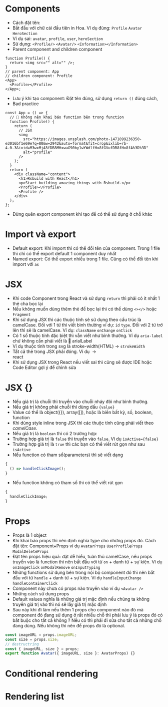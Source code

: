 # Components

- Cách đặt tên:
- Bắt đầu với chữ cái đầu tiên in Hoa. Ví dụ đúng: `Profile` `Avatar` `HeroSection`
- Ví dụ sai: `avatar`, `profile`, `user`, `heroSection`
- Sử dụng: `<Profile/>` `<Avatar/>` `<Information></Information>`
- Parent component and children component

```tsx
function Profile() {
  return <img src="" alt="" />;
}
// parent component: App
// children component: Profile
<App>
  <Profile></Profile>
</App>;
```

- Lưu ý khi tạo component: Đặt tên đúng, sử dụng `return ()` đúng cách,
- Bad practice

```tsx
const App = () => {
  // 🛑 Không nên khai báo function bên trong function
  function Profile() {
    return (
      // JSX
      <img
        src="https://images.unsplash.com/photo-1471899236350-e3016bf1e69e?q=80&w=2942&auto=format&fit=crop&ixlib=rb-4.0.3&ixid=M3wxMjA3fDB8MHxwaG90by1wYWdlfHx8fGVufDB8fHx8fA%3D%3D"
        alt="profile"
      />
    );
  }
  return (
    <div className="content">
      <h1>Rsbuild with React</h1>
      <p>Start building amazing things with Rsbuild.</p>
      <Profile></Profile>
      <Profile />
    </div>
  );
};
```

- Đừng quên export component khi tạo để có thể sử dụng ở chỗ khác

# Import và export

- Default export: Khi import thì có thể đổi tên của component. Trong 1 file thì chỉ có thể export default 1 component duy nhất
- Named export: Có thể export nhiều trong 1 file. Cũng có thể đổi tên khi import với `as`

# JSX

- Khi code Component trong React và sử dụng `return` thì phải có ít nhất 1 thẻ cha bọc lại
- Nếu không muốn dùng thêm thẻ để bọc lại thì có thể dùng `<></>` hoặc `Fragment`
- Khi sử dụng JSX thì các thuộc tính sẽ sử dụng theo cấu trúc là camelCase. Đối với 1 từ thì viết bình thường ví dụ: `id` `type`. Đối với 2 từ trở lên thì sẽ là camelCase. Ví dụ: `className` `onChange` `onClick`
- Có 1 số thuộc tính đặc biệt thì vẫn viết như bình thường. Ví dụ `aria-label` chứ không cần phải viết là 🛑 arialLabel
- Ví dụ thuộc tính trong svg là stroke-width(HTML) -> `strokeWidth`
- Tất cả thẻ trong JSX phải đóng. Ví dụ <img> -> <img/> <div/> <div>react</div>
- Khi sử dụng JSX trong React nếu viết sai thì cũng sẽ được IDE hoặc Code Editor gợi ý để chỉnh sửa

# JSX {}

- Nếu giá trị là chuỗi thì truyền vào chuỗi nháy đôi như bình thường.
- Nếu giá trị không phải chuỗi thì dùng dấu `{value}`
- Value có thể là object({}), array([]), hoặc là biến bất kỳ, số, boolean, function
- Khi dùng style inline trong JSX thì các thuộc tính cũng phải viết theo _camelCase_.
- Nếu giá trị là `boolean` thì có 2 trường hợp:
- Trường hợp giá trị là `false` thì truyền vào `false`. Ví dụ `isActive={false}`
- Trường hợp giá trị là `true` thì các bạn có thể viết rút gọn như sau `isActive`
- Nếu function có tham số(parameters) thì sẽ viết dạng

```js
{
  () => handleClickImage();
}
```

- Nếu function không có tham số thì có thể viết rút gọn

```js
{
  handleClickImage;
}
```

# Props

- Props là 1 object
- Khi khai báo props thì nên định nghĩa type cho những props đó. Cách đặt tên: Component+Props ví dụ `AvatarProps` `UserProfileProps` `ModalDeleteProps`
- Đặt tên props hiệu quả: đặt dễ hiểu, tuân thủ camelCase, nếu props truyền vào là function thì nên bắt đầu với từ `on` + danh từ + sự kiện. Ví dụ `onImageClick` `onModalRemove` `onInputTyping`
- Những functions sử dụng bên trong nội bộ component đó thì nên bắt đầu với từ `handle` + danh từ + sự kiện. Ví dụ `handleInputChange` `handleContainerClick`
- Component này chưa có props nào truyền vào ví dụ `<Avatar />`
- Những cách sử dụng props
- Default values nghĩa là những giá trị mặc định nếu chúng ta không truyền giá trị vào thì nó sẽ lấy giá trị mặc định
- Sau này khi đi làm nếu thêm 1 props cho component nào đó mà component đó đang sử dụng ở rất nhiều chỗ thì phải lưu ý là props đó có bắt buộc cho tất cả không ? Nếu có thì phải đi sửa cho tất cả những chỗ đang dùng. Nếu không thì nên để props đó là optional.

```js
const imageURL = props.imageURL;
const size = props.size;
// destructring
const { imageURL, size } = props;
export function Avatar({ imageURL, size }: AvatarProps) {}
```

# Conditional rendering

# Rendering list

